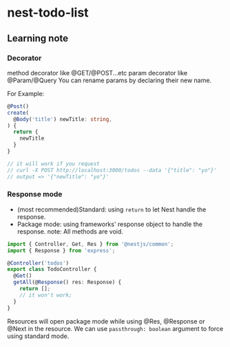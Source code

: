 # nest-todo-list

## Learning note
### Decorator
method decorator like @GET/@POST...etc
param decorator like @Param/@Query
You can rename params by declaring their new name.

For Example:
```ts
@Post()
create(
  @Body('title') newTitle: string,
) {
  return {
    newTitle
  }
}

// it will work if you request
// curl -X POST http://localhost:3000/todos --data '{"title": "yo"}'
// output => '{"newTitle": "yo"}'
```

### Response mode
- (most recommended)Standard: using `return` to let Nest handle the response.
- Package mode: using frameworks' response object to handle the response. note: All methods are void.
```ts
import { Controller, Get, Res } from '@nestjs/common';
import { Response } from 'express';

@Controller('todos')
export class TodoController {
  @Get()
  getAll(@Response() res: Response) {
    return [];
    // it won't work;
  }
}
```

Resources will open package mode while using @Res, @Response or @Next in the resource.
We can use `passthrough: boolean` argument to force using standard mode.

